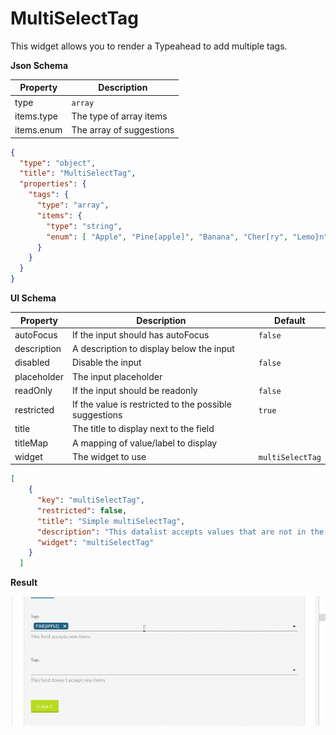 # MultiSelectTag

This widget allows you to render a Typeahead to add multiple tags.

**Json Schema**

| Property | Description |
|---|---|
| type | `array` |
| items.type | The type of array items |
| items.enum | The array of suggestions |


```json
{
  "type": "object",
  "title": "MultiSelectTag",
  "properties": {
    "tags": {
      "type": "array",
      "items": {
        "type": "string",
        "enum": [ "Apple", "Pine[apple]", "Banana", "Cher[ry", "Lemo}n", "Grapefruit" ]
      }
    }
  }
}
```

**UI Schema**

| Property | Description | Default |
|---|---|---|
| autoFocus | If the input should has autoFocus | `false` |
| description | A description to display below the input |  |
| disabled | Disable the input | `false` |
| placeholder | The input placeholder |  |
| readOnly | If the input should be readonly | `false` |
| restricted | If the value is restricted to the possible suggestions | `true` |
| title | The title to display next to the field |  |
| titleMap | A mapping of value/label to display |  |
| widget | The widget to use | `multiSelectTag` |

```json
[
    {
      "key": "multiSelectTag",
      "restricted": false,
      "title": "Simple multiSelectTag",
      "description": "This datalist accepts values that are not in the list of suggestions",
      "widget": "multiSelectTag"
    }
  ]
```

**Result**

![MultiSelectTag](screenshot.gif)
